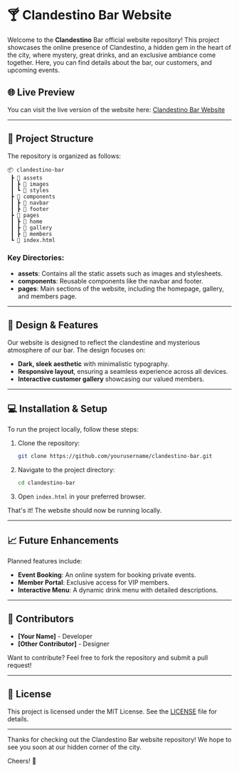 
# 🍸 Clandestino Bar Website

Welcome to the **Clandestino** Bar official website repository! This project showcases the online presence of Clandestino, a hidden gem in the heart of the city, where mystery, great drinks, and an exclusive ambiance come together. Here, you can find details about the bar, our customers, and upcoming events.

## 🌐 Live Preview

You can visit the live version of the website here: [Clandestino Bar Website](https://www.clandestino-bar.com)

---

## 📂 Project Structure

The repository is organized as follows:

```
📦 clandestino-bar
 ┣ 📂 assets
 ┃ ┣ 📂 images
 ┃ ┗ 📂 styles
 ┣ 📂 components
 ┃ ┣ 📂 navbar
 ┃ ┣ 📂 footer
 ┣ 📂 pages
 ┃ ┣ 📂 home
 ┃ ┣ 📂 gallery
 ┃ ┣ 📂 members
 ┗ 📜 index.html
```

### Key Directories:

- **assets**: Contains all the static assets such as images and stylesheets.
- **components**: Reusable components like the navbar and footer.
- **pages**: Main sections of the website, including the homepage, gallery, and members page.

---

## 🎨 Design & Features

Our website is designed to reflect the clandestine and mysterious atmosphere of our bar. The design focuses on:

- **Dark, sleek aesthetic** with minimalistic typography.
- **Responsive layout**, ensuring a seamless experience across all devices.
- **Interactive customer gallery** showcasing our valued members.
  
---

## 💻 Installation & Setup

To run the project locally, follow these steps:

1. Clone the repository:
   ```bash
   git clone https://github.com/yourusername/clandestino-bar.git
   ```

2. Navigate to the project directory:
   ```bash
   cd clandestino-bar
   ```

3. Open `index.html` in your preferred browser.

That's it! The website should now be running locally.

---

## 📈 Future Enhancements

Planned features include:

- **Event Booking**: An online system for booking private events.
- **Member Portal**: Exclusive access for VIP members.
- **Interactive Menu**: A dynamic drink menu with detailed descriptions.

---

## 👥 Contributors

- **[Your Name]** - Developer
- **[Other Contributor]** - Designer

Want to contribute? Feel free to fork the repository and submit a pull request!

---

## 📄 License

This project is licensed under the MIT License. See the [LICENSE](LICENSE) file for details.

---

Thanks for checking out the Clandestino Bar website repository! We hope to see you soon at our hidden corner of the city.

Cheers! 🥂
